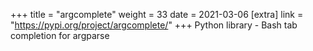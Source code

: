 +++
title = "argcomplete"
weight = 33
date = 2021-03-06
[extra]
link = "https://pypi.org/project/argcomplete/"
+++
Python library - Bash tab completion for argparse

